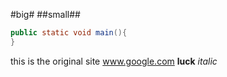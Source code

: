 #big#
##small##
```java
public static void main(){
}
```
this is the original site www.google.com
**luck**
*italic*
